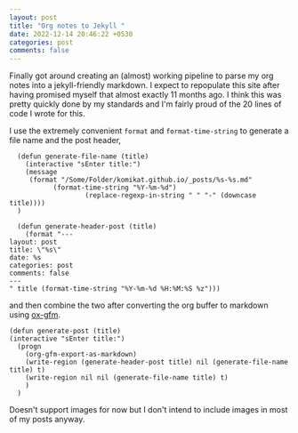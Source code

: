 ```yaml
---
layout: post
title: "Org notes to Jekyll "
date: 2022-12-14 20:46:22 +0530
categories: post
comments: false
---
```

Finally got around creating an (almost) working pipeline to parse my org notes into a jekyll-friendly markdown. I expect to repopulate this site after having promised myself that almost exactly 11 months ago. I think this was pretty quickly done by my standards and I'm fairly proud of the 20 lines of code I wrote for this.

I use the extremely convenient `format` and `format-time-string` to generate a file name and the post header,

```emacs-lisp
  (defun generate-file-name (title)
	(interactive "sEnter title:")
	(message
	 (format "/Some/Folder/komikat.github.io/_posts/%s-%s.md"
		   (format-time-string "%Y-%m-%d")
				   (replace-regexp-in-string " " "-" (downcase title))))
  )

  (defun generate-header-post (title)
	(format "---
layout: post
title: \"%s\"
date: %s
categories: post
comments: false
---
" title (format-time-string "%Y-%m-%d %H:%M:%S %z")))
```

and then combine the two after converting the org buffer to markdown using [ox-gfm](https://github.com/larstvei/ox-gfm).

```emacs-lisp
(defun generate-post (title)
(interactive "sEnter title:")
  (progn
	(org-gfm-export-as-markdown)
	(write-region (generate-header-post title) nil (generate-file-name title) t)
	(write-region nil nil (generate-file-name title) t)
	)
  )
```

Doesn't support images for now but I don't intend to include images in most of my posts anyway.